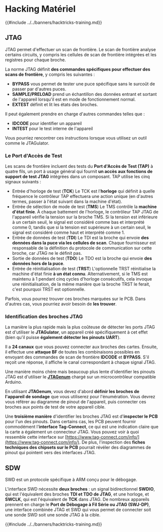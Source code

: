 # Hacking Matériel

{{#include ../../banners/hacktricks-training.md}}

## JTAG

JTAG permet d'effectuer un scan de frontière. Le scan de frontière analyse certains circuits, y compris les cellules de scan de frontière intégrées et les registres pour chaque broche.

La norme JTAG définit **des commandes spécifiques pour effectuer des scans de frontière**, y compris les suivantes :

- **BYPASS** vous permet de tester une puce spécifique sans le surcoût de passer par d'autres puces.
- **SAMPLE/PRELOAD** prend un échantillon des données entrant et sortant de l'appareil lorsqu'il est en mode de fonctionnement normal.
- **EXTEST** définit et lit les états des broches.

Il peut également prendre en charge d'autres commandes telles que :

- **IDCODE** pour identifier un appareil
- **INTEST** pour le test interne de l'appareil

Vous pourriez rencontrer ces instructions lorsque vous utilisez un outil comme le JTAGulator.

### Le Port d'Accès de Test

Les scans de frontière incluent des tests du **Port d'Accès de Test (TAP)** à quatre fils, un port à usage général qui fournit **un accès aux fonctions de support de test JTAG** intégrées dans un composant. TAP utilise les cinq signaux suivants :

- Entrée d'horloge de test (**TCK**) Le TCK est l'**horloge** qui définit à quelle fréquence le contrôleur TAP effectuera une action unique (en d'autres termes, passer à l'état suivant dans la machine d'état).
- Entrée de sélection de mode de test (**TMS**) Le TMS contrôle la **machine d'état finie**. À chaque battement de l'horloge, le contrôleur TAP JTAG de l'appareil vérifie la tension sur la broche TMS. Si la tension est inférieure à un certain seuil, le signal est considéré comme bas et interprété comme 0, tandis que si la tension est supérieure à un certain seuil, le signal est considéré comme haut et interprété comme 1.
- Entrée de données de test (**TDI**) Le TDI est la broche qui envoie **des données dans la puce via les cellules de scan**. Chaque fournisseur est responsable de la définition du protocole de communication sur cette broche, car JTAG ne le définit pas.
- Sortie de données de test (**TDO**) Le TDO est la broche qui envoie **des données hors de la puce**.
- Entrée de réinitialisation de test (**TRST**) L'optionnelle TRST réinitialise la machine d'état finie **à un état connu**. Alternativement, si le TMS est maintenu à 1 pendant cinq cycles d'horloge consécutifs, cela invoque une réinitialisation, de la même manière que la broche TRST le ferait, c'est pourquoi TRST est optionnelle.

Parfois, vous pourrez trouver ces broches marquées sur le PCB. Dans d'autres cas, vous pourriez avoir besoin de **les trouver**.

### Identification des broches JTAG

La manière la plus rapide mais la plus coûteuse de détecter les ports JTAG est d'utiliser le **JTAGulator**, un appareil créé spécifiquement à cet effet (bien qu'il puisse **également détecter les pinouts UART**).

Il a **24 canaux** que vous pouvez connecter aux broches des cartes. Ensuite, il effectue une **attaque BF** de toutes les combinaisons possibles en envoyant des commandes de scan de frontière **IDCODE** et **BYPASS**. S'il reçoit une réponse, il affiche le canal correspondant à chaque signal JTAG.

Une manière moins chère mais beaucoup plus lente d'identifier les pinouts JTAG est d'utiliser le [**JTAGenum**](https://github.com/cyphunk/JTAGenum/) chargé sur un microcontrôleur compatible Arduino.

En utilisant **JTAGenum**, vous devez d'abord **définir les broches de l'appareil de sondage** que vous utiliserez pour l'énumération. Vous devrez vous référer au diagramme de pinout de l'appareil, puis connecter ces broches aux points de test de votre appareil cible.

Une **troisième manière** d'identifier les broches JTAG est d'**inspecter le PCB** pour l'un des pinouts. Dans certains cas, les PCB peuvent fournir commodément l'**interface Tag-Connect**, ce qui est une indication claire que la carte a également un connecteur JTAG. Vous pouvez voir à quoi ressemble cette interface sur [https://www.tag-connect.com/info/](https://www.tag-connect.com/info/). De plus, l'inspection des **fiches techniques des chipsets sur le PCB** pourrait révéler des diagrammes de pinout qui pointent vers des interfaces JTAG.

## SDW

SWD est un protocole spécifique à ARM conçu pour le débogage.

L'interface SWD nécessite **deux broches** : un signal bidirectionnel **SWDIO**, qui est l'équivalent des broches **TDI et TDO de JTAG**, et une horloge, et **SWCLK**, qui est l'équivalent de **TCK** dans JTAG. De nombreux appareils prennent en charge le **Port de Débogage à Fil Série ou JTAG (SWJ-DP)**, une interface combinée JTAG et SWD qui vous permet de connecter soit une sonde SWD soit une sonde JTAG à la cible.

{{#include ../../banners/hacktricks-training.md}}
